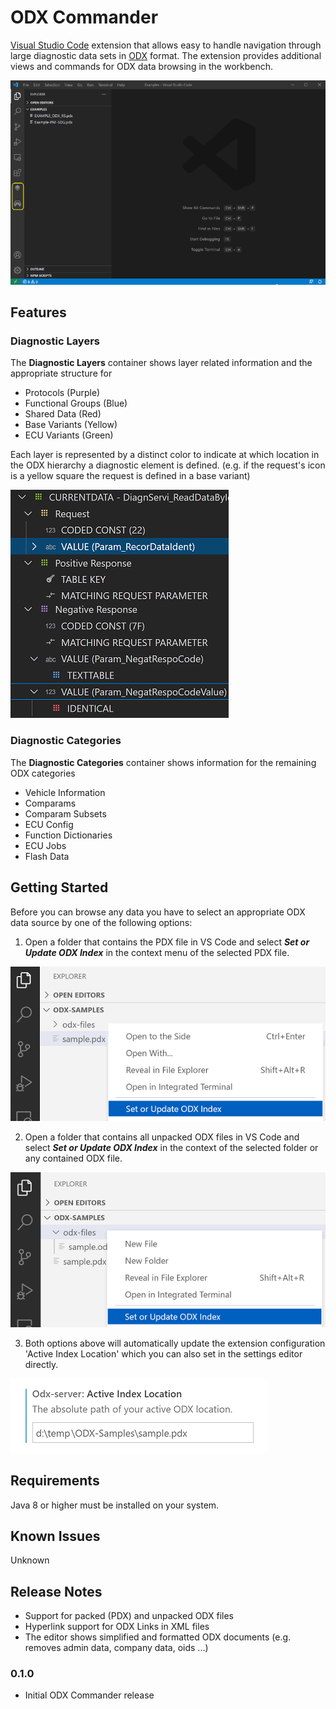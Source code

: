# ODX Commander

[Visual Studio Code](https://code.visualstudio.com/) extension that allows easy to handle navigation through large diagnostic data sets in [ODX](https://www.asam.net/standards/detail/mcd-2-d/) format. The extension provides additional views and commands for ODX data browsing in the workbench.

![Diagnostic Layers](./help/demo.gif)


## Features

### Diagnostic Layers

The **Diagnostic Layers** container shows layer related information and the appropriate structure for

* Protocols (Purple)
* Functional Groups (Blue)
* Shared Data (Red)
* Base Variants (Yellow)
* ECU Variants (Green)

Each layer is represented by a distinct color to indicate at which location in the ODX hierarchy a diagnostic element is defined. (e.g. if the request's icon is a yellow square the request is defined in a base variant)

![Diagnostic Layers](./help/layers.png)

### Diagnostic Categories

The **Diagnostic Categories** container shows information for the remaining ODX categories

* Vehicle Information
* Comparams
* Comparam Subsets
* ECU Config
* Function Dictionaries
* ECU Jobs
* Flash Data

## Getting Started

Before you can browse any data you have to select an appropriate ODX data source by one of the following options:

1. Open a folder that contains the PDX file in VS Code and select _**Set or Update ODX Index**_ in the context menu of the selected PDX file.

![Diagnostic Layers](./help/select-pdx.png)

2. Open a folder that contains all unpacked ODX files in VS Code and select _**Set or Update ODX Index**_ in the context of the selected folder or any contained ODX file.

![Diagnostic Layers](./help/select-folder.png)

3. Both options above will automatically update the extension configuration 'Active Index Location' which you can also set in the settings editor directly.

![Diagnostic Layers](./help/configure-location.png)


## Requirements

Java 8 or higher must be installed on your system.

## Known Issues

Unknown

## Release Notes

- Support for packed (PDX) and unpacked ODX files
- Hyperlink support for ODX Links in XML files
- The editor shows simplified and formatted ODX documents (e.g. removes admin data, company data, oids ...)

### 0.1.0

- Initial ODX Commander release

